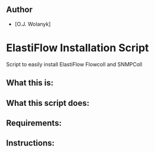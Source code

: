 ## Author
- [O.J. Wolanyk]

# ElastiFlow Installation Script
Script to easily install ElastiFlow Flowcoll and SNMPColl

What this is:
----------------

What this script does:
----------------


Requirements:
----------------

Instructions:
----------------

